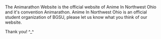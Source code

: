 The Animarathon Website is the official website of Anime In Northwest Ohio and it's convention Animarathon.
Anime In Northwest Ohio is an official student organization of BGSU, please let us know what you think of our website.

Thank you! ^_^

